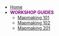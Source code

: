 - [Home](/ "Workshop Guides") 
- **<span style="color:purple">WORKSHOP GUIDES</span>**
  - [Mapmaking 101](/workshops/map101.md "Mapmaking 101: Introduction to Map Making")
  - [Mapmaking 102](/workshops/map102.md "Mapmaking 102: Principles of Cartography")
  - [Mapmaking 201](/workshops/map201.md "Mapmaking 201: Basic Mapmaking in Python")


